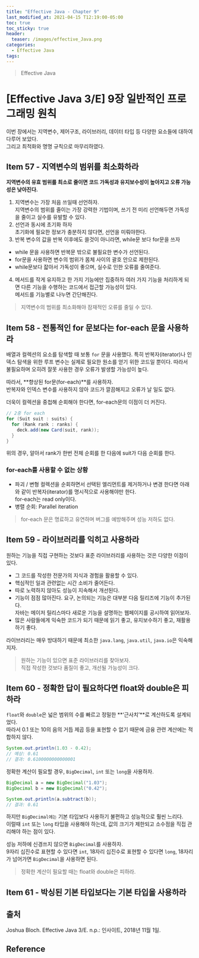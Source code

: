 ```yaml
---
title: "Effective Java - Chapter 9"
last_modified_at: 2021-04-15 T12:19:00-05:00
toc: true
toc_sticky: true
header:
  teaser: /images/effective_Java.png
categories: 
  - Effective Java
tags:
---
```


> Effective Java

[Effective Java 3/E] 9장 일반적인 프로그래밍 원칙
=============
이번 장에서는 지역변수, 제어구조, 라이브러리, 데이터 타입 등 다양한 요소들에 대하여 다루어 보았다.  
그리고 최적화와 명명 규칙으로 마무리하였다.  

## Item 57 - 지역변수의 범위를 최소화하라
**지역변수의 유효 범위를 최소로 줄이면 코드 가독성과 유지보수성이 높아지고 오류 가능성은 낮아진다.**
1. 지역변수는 가장 처음 쓰일때 선언하자.  
지역변수의 범위를 줄이는 가장 강력한 기법이며, 쓰기 전 미리 선언해두면 가독성을 줄이고 실수를 유발할 수 있다.  
2. 선언과 동시에 초기화 하자  
초기화에 필요한 정보가 충분하지 않다면, 선언을 미뤄야한다.  
3. 반복 변수의 값을 반복 이후에도 쓸것이 아니라면, while문 보다 for문을 쓰자  
* while 문을 사용하면 반복문 밖으로 불필요한 변수가 선언된다.  
* for문을 사용하면 변수의 범위가 몸체 사이의 괄호 안으로 제한된다.  
* while문보다 잛아서 가독성이 좋으며, 실수로 인한 오류를 줄여준다.
4. 메서드를 작게 유지하고 한 가지 기능에만 집중하자
여러 가지 기능을 처리하게 되면 다른 기능을 수행하는 코드에서 접근할 가능성이 있다.  
메서드를 기능별로 나누면 간단해진다.

> 지역변수의 범위를 최소화해야 잠재적인 오류를 줄일 수 있다.

## Item 58 - 전통적인 for 문보다는 for-each 문을 사용하라
배열과 컬렉션의 요소를 탐색할 때 보통 `for` 문을 사용했다. 특히 반복자(iterator)나 인덱스 탐색을 위한 루프 변수는 실제로 필요한 원소를 얻기 위한 코드일 뿐이다. 따라서 불필요하며 오히려 잘못 사용한 경우 오류가 발생할 가능성이 높다.  

따라서, **향상된 for문(for-each)**를 사용하자.  
반복자와 인덱스 변수를 사용하지 않아 코드가 깔끔해지고 오류가 날 일도 없다.  

더욱이 컬렉션을 중첩해 순회해야 한다면, for-each문의 이점이 더 커진다.  

```java
// 2중 for each
for (Suit suit : suits) {
  for (Rank rank : ranks) {
    deck.add(new Card(suit, rank));
  }
}
```

위의 경우, 알아서 rank가 한번 전체 순회를 한 다음에 suit가 다음 순회를 한다.  

### for-each를 사용할 수 없는 상황
* 파괴 / 변형
컬렉션을 순회하면서 선택된 엘리먼트를 제거하거나 변경 한다면 아래와 같이 반복자(iterator)를 명시적으로 사용해야만 한다.  
for-each는 read only이다.  
* 병렬 순회: Parallel iteration  

> for-each 문은 명료하고 유연하며 버그를 예방해주며 성능 저하도 없다.

## Item 59 - 라이브러리를 익히고 사용하라
원하는 기능을 직접 구현하는 것보다 표준 라이브러리를 사용하는 것은 다양한 이점이 있다.   
* 그 코드를 작성한 전문가의 지식과 경험을 활용할 수 있다.  
* 핵심적인 일과 관련없는 시간 소비가 줄어든다.  
* 따로 노력하지 않아도 성능이 지속해서 개선된다.  
* 기능이 점점 많아진다. 요구, 논의되는 기능은 대부분 다음 릴리즈에 기능이 추가된다.  
자바는 메이저 릴리스마다 새로운 기능을 설명하는 웹페이지를 공시하여 읽어보자.  
* 많은 사람들에게 익숙한 코드가 되기 때문에 읽기 좋고, 유지보수하기 좋고, 재활용하기 좋다.  

라이브러리는 매우 방대하기 때문에 최소한 `java.lang`, `java.util`, `java.io`은 익숙해지자.   

> 원하는 기능이 있으면 표준 라이브러리를 찾아보자.   
> 직접 작성한 것보다 품질이 좋고, 개선될 가능성이 크다.    

## Item 60 - 정확한 답이 필요하다면 float와 double은 피하라
`float`와 `double`은 넓은 범위의 수를 빠르고 정밀한 **‘근사치’**로 계산하도록 설계되었다.  
따라서 0.1 또는 10의 음의 거듭 제곱 등을 표현할 수 없기 때문에 금융 관련 계산에는 적합하지 않다.

```java
System.out.println(1.03 - 0.42);
// 예상: 0.61
// 결과: 0.6100000000000001
```

정확한 계산이 필요할 경우, `BigDecimal`, `int` 또는 `long`을 사용하자.  
```java
BigDecimal a = new BigDecimal("1.03");
BigDecimal b = new BigDecimal("0.42");

System.out.println(a.subtract(b));
// 결과: 0.61
```

하지만 `BigDecimal에는` 기본 타입보다 사용하기 불편하고 성능적으로 훨씬 느리다.  
이럴때 `int` 또는 `long` 타입을 사용해야 하는데, 값의 크기가 제한되고 소수점을 직접 관리해야 하는 점이 있다.  

성능 저하에 신경쓰지 않으면 `BigDecimal`를 사용하자.  
9자리 십진수로 표현할 수 있다면 `int`, 18자리 십진수로 표현할 수 있다면 `long`, 18자리가 넘어가면 `BigDecimal`을 사용하면 된다.

> 정확한 계산이 필요할 때는 float와 double은 피하라.

## Item 61 - 박싱된 기본 타입보다는 기본 타입을 사용하라

## 출처
Joshua Bloch. Effective Java 3/E. n.p.: 인사이트, 2018년 11월 1일.  

## Reference

<!-- ★
<img src="/images/Tech/EJ/문제번호.PNG" width="40%" height="40%">  

-->